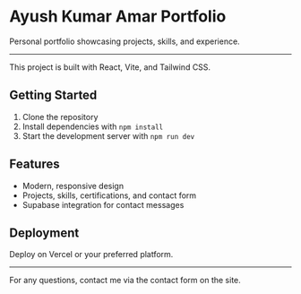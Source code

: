 # Ayush Kumar Amar Portfolio

Personal portfolio showcasing projects, skills, and experience.

---

This project is built with React, Vite, and Tailwind CSS.

## Getting Started

1. Clone the repository
2. Install dependencies with `npm install`
3. Start the development server with `npm run dev`

## Features

- Modern, responsive design
- Projects, skills, certifications, and contact form
- Supabase integration for contact messages

## Deployment

Deploy on Vercel or your preferred platform.

---

For any questions, contact me via the contact form on the site.
